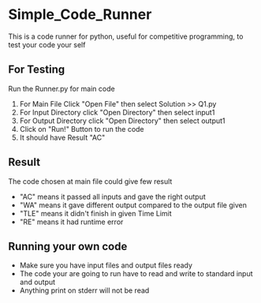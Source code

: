 # Simple_Code_Runner
This is a code runner for python, useful for competitive programming, to test your code your self

## For Testing
Run the Runner.py for main code
1. For Main File Click "Open File" then select Solution >> Q1.py
2. For Input Directory click "Open Directory" then select input1
3. For Output Directory click "Open Directory" then select output1
4. Click on "Run!" Button to run the code
5. It should have Result "AC"

## Result
The code chosen at main file could give few result
- "AC" means it passed all inputs and gave the right output
- "WA" means it gave different output compared to the output file given
- "TLE" means it didn't finish in given Time Limit
- "RE" means it had runtime error

## Running your own code
- Make sure you have input files and output files ready
- The code your are going to run have to read and write to standard input and output
- Anything print on stderr will not be read
